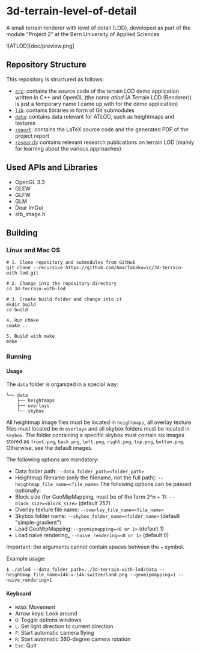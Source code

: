 # 3d-terrain-level-of-detail
A small terrain renderer with level of detail (LOD), developed as part of the module "Project 2" at the Bern University of Applied Sciences

![ATLOD][doc/preview.png]

## Repository Structure
This repository is structured as follows:

- [`src`](src): contains the source code of the terrain LOD demo application written in C++ and OpenGL (the name *atlod* (A Terrain LOD (Renderer)) is just a temporary name I came up with for the demo application)
- [`lib`](lib): contains libraries in form of Git submodules
- [`data`](data): contains data relevant for ATLOD, such as heightmaps and textures
- [`report`](report): contains the LaTeX source code and the generated PDF of the project report
- [`research`](research): contains relevant research publications on terrain LOD (mainly for learning about the various approaches)

## Used APIs and Libraries
- OpenGL 3.3
- GLEW
- GLFW
- GLM
- Dear ImGui
- stb_image.h

## Building
### Linux and Mac OS
```plaintext
# 1. Clone repository and submodules from GitHub
git clone --recursive https://github.com/AmarTabakovic/3d-terrain-with-lod.git

# 2. Change into the repository directory
cd 3d-terrain-with-lod

# 3. Create build folder and change into it
mkdir build
cd build

4. Run CMake
cmake ..

5. Build with make
make
```

### Running
#### Usage
The `data` folder is organized in a special way:
```plaintext
└── data
    ├── heightmaps
    ├── overlays
    └── skybox
```

All heightmap image files must be located in `heightmaps`, all overlay texture files must located be in `overlays`
and all skybox folders must be located in `skybox`. The folder containing a specific skybox 
must contain six images stored as `front.png`, `back.png`, `left.png`, `right.png`, `top.png`, `bottom.png`.
Otherwise, see the default images.

The following options are mandatory:
- Data folder path: `--data_folder_path=<folder_path>`
- Heightmap filename (only the filename, not the full path): `--heightmap_file_name=<file_name>`
The following options can be passed optionally:
- Block size (for GeoMipMapping, must be of the form 2^n + 1): `--block_size=<block_size>` (default 257)
- Overlay texture file name: `--overlay_file_name=<file_name>`
- Skybox folder name: `--skybox_folder_name=<folder_name>` (default "simple-gradient")
- Load GeoMipMapping: `--geomipmapping=<0 or 1>` (default 1)
- Load naive rendering_ `--naive_rendering=<0 or 1>` (default 0)

Important: the arguments cannot contain spaces between the `=` symbol.

Example usage:
```plaintext
$ ./atlod --data_folder_path=../3d-terrain-with-lod/data --heightmap_file_name=14k-x-14k-switzerland.png --geomipmapping=1 --naive_rendering=1
```

#### Keyboard 
- `WASD`: Movement
- Arrow keys: Look around
- `O`: Toggle options windows
- `L`: Set light direction to current direction
- `F`: Start automatic camera flying
- `R`: Start automatic 360-degree camera rotation
- `Esc`: Quit
